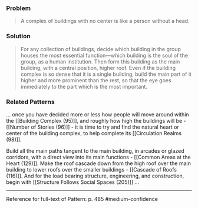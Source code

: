 ### Problem
>A complex of buildings with no center is like a person without a head.

### Solution
>For any collection of buildings, decide which building in the group houses the most essential function—which building is the soul of the group, as a human institution. Then form this building as the main building, with a central position, higher roof.
>Even if the building complex is so dense that it is a single building, build the main part of it higher and more prominent than the rest, so that the eye goes immediately to the part which is the most important.

### Related Patterns
... once you have decided more or less how people will move around within the [[Building Complex (95)]], and roughly how high the buildings will be - [[Number of Stories (96)]] - it is time to try and find the natural heart or center of the building complex, to help complete its [[Circulation Realms (98)]].

Build all the main paths tangent to the main building, in arcades or glazed corridors, with a direct view into its main functions - [[Common Areas at the Heart (129)]]. Make the roof cascade down from the high roof over the main building to lower roofs over the smaller buildings - [[Cascade of Roofs (116)]]. And for the load bearing structure, engineering, and construction, begin with [[Structure Follows Social Spaces (205)]] ...

---
Reference for full-text of Pattern: p. 485 #medium-confidence 